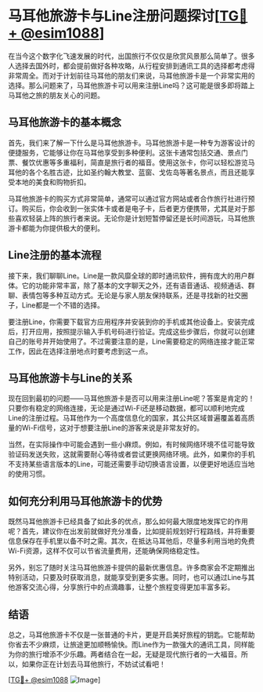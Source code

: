 # 马耳他旅游卡与Line注册问题探讨[[TG💪+ @esim1088](https://t.me/s/esim1088)]

在当今这个数字化飞速发展的时代，出国旅行不仅仅是欣赏风景那么简单了。很多人选择去国外时，都会提前做好各种攻略，从行程安排到通讯工具的选择都考虑得非常周全。而对于计划前往马耳他的朋友们来说，马耳他旅游卡是一个非常实用的选择。那么问题来了，马耳他旅游卡可以用来注册Line吗？这可能是很多即将踏上马耳他之旅的朋友关心的问题。

## 马耳他旅游卡的基本概念

首先，我们来了解一下什么是马耳他旅游卡。马耳他旅游卡是一种专为游客设计的便捷服务，它能够让你在马耳他享受到多种便利。这张卡通常包括交通、景点门票、餐饮优惠等多重福利，简直是旅行者的福音。使用这张卡，你可以轻松游览马耳他的各个名胜古迹，比如圣约翰大教堂、蓝窗、戈佐岛等著名景点，而且还能享受本地的美食和购物折扣。

马耳他旅游卡的购买方式非常简单，通常可以通过官方网站或者合作旅行社进行预订。购买后，你会收到一张实体卡或者是电子卡，后者更方便携带，尤其是对于那些喜欢轻装上阵的旅行者来说。无论你是计划短暂停留还是长时间游玩，马耳他旅游卡都能为你提供极大的便利。

## Line注册的基本流程

接下来，我们聊聊Line。Line是一款风靡全球的即时通讯软件，拥有庞大的用户群体。它的功能非常丰富，除了基本的文字聊天之外，还有语音通话、视频通话、群聊、表情包等多种互动方式。无论是与家人朋友保持联系，还是寻找新的社交圈子，Line都是一个不错的选择。

要注册Line，你需要下载官方应用程序并安装到你的手机或其他设备上。安装完成后，打开应用，按照提示输入手机号码进行验证。完成这些步骤后，你就可以创建自己的账号并开始使用了。不过需要注意的是，Line需要稳定的网络连接才能正常工作，因此在选择注册地点时要考虑到这一点。

## 马耳他旅游卡与Line的关系

现在回到最初的问题——马耳他旅游卡是否可以用来注册Line呢？答案是肯定的！只要你有稳定的网络连接，无论是通过Wi-Fi还是移动数据，都可以顺利地完成Line的注册过程。马耳他作为一个高度信息化的国家，其公共区域普遍覆盖着高质量的Wi-Fi信号，这对于想要注册Line的游客来说是非常友好的。

当然，在实际操作中可能会遇到一些小麻烦。例如，有时候网络环境不佳可能导致验证码发送失败，这就需要耐心等待或者尝试更换网络环境。此外，如果你的手机不支持某些语言版本的Line，可能还需要手动切换语言设置，以便更好地适应当地的使用习惯。

## 如何充分利用马耳他旅游卡的优势

既然马耳他旅游卡已经具备了如此多的优点，那么如何最大限度地发挥它的作用呢？首先，建议你在出发前就做好充分准备，比如提前规划好行程路线，并将重要信息保存在手机里以备不时之需。其次，在抵达马耳他后，尽量多利用当地的免费Wi-Fi资源，这样不仅可以节省流量费用，还能确保网络稳定性。

另外，别忘了随时关注马耳他旅游卡提供的最新优惠信息。许多商家会不定期推出特别活动，只要及时获取消息，就能享受到更多实惠。同时，也可以通过Line与其他游客交流心得，分享旅行中的点滴趣事，让整个旅程变得更加丰富多彩。

## 结语

总之，马耳他旅游卡不仅是一张普通的卡片，更是开启美好旅程的钥匙。它能帮助你省去不少麻烦，让旅途更加顺畅愉快。而Line作为一款强大的通讯工具，同样能为你的旅行增添不少乐趣。两者结合在一起，无疑是现代旅行者的一大福音。所以，如果你正在计划去马耳他旅行，不妨试试看吧！

[[TG💪+ @esim1088](https://t.me/s/esim1088) ![Image](https://i.postimg.cc/4NQfJmqS/Snipaste-2025-05-13-00-14-12.png)]